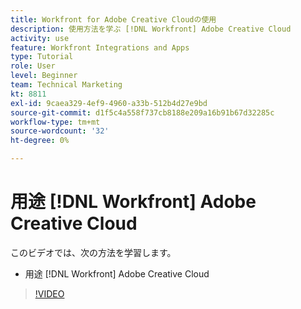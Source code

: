```yaml
---
title: Workfront for Adobe Creative Cloudの使用
description: 使用方法を学ぶ [!DNL Workfront] Adobe Creative Cloud
activity: use
feature: Workfront Integrations and Apps
type: Tutorial
role: User
level: Beginner
team: Technical Marketing
kt: 8811
exl-id: 9caea329-4ef9-4960-a33b-512b4d27e9bd
source-git-commit: d1f5c4a558f737cb8188e209a16b91b67d32285c
workflow-type: tm+mt
source-wordcount: '32'
ht-degree: 0%

---
```


# 用途 [!DNL Workfront] Adobe Creative Cloud

このビデオでは、次の方法を学習します。

* 用途 [!DNL Workfront] Adobe Creative Cloud

>[!VIDEO](https://video.tv.adobe.com/v/335112/?quality=12)
